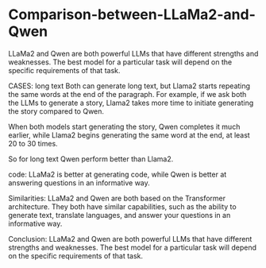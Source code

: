 # Comparison-between-LLaMa2-and-Qwen
LLaMa2 and Qwen are both powerful LLMs that have different strengths and weaknesses. The best model for a particular task will depend on the specific requirements of that task.

CASES:
long text
Both can generate long text, but Llama2 starts repeating the same words at the end of the paragraph. For example, if we ask both the LLMs to generate a story, Llama2 takes more time to initiate generating the story compared to Qwen.

When both models start generating the story, Qwen completes it much earlier, while Llama2 begins generating the same word at the end, at least 20 to 30 times.

So for long text Qwen perform better than Llama2.

code:
LLaMa2 is better at generating code, while Qwen is better at answering questions in an informative way.

Similarities:
LLaMa2 and Qwen are both based on the Transformer architecture. They both have similar capabilities, such as the ability to generate text, translate languages, and answer your questions in an informative way.

Conclusion:
LLaMa2 and Qwen are both powerful LLMs that have different strengths and weaknesses. The best model for a particular task will depend on the specific requirements of that task.
